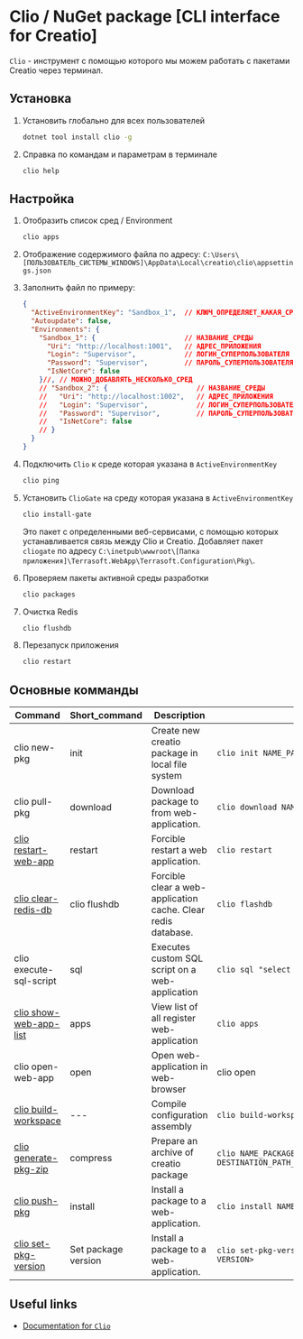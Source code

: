# Clio / NuGet package [CLI interface for Creatio]

`Clio` - инструмент с помощью которого мы можем работать с пакетами Creatio через терминал.

## **Установка**

1. Установить глобально для всех пользователей

    ```BASH
    dotnet tool install clio -g
    ```

2. Справка по командам и параметрам в терминале

    ```BASH
    clio help
    ```

## **Настройка**

1. Отобразить список сред / Environment

    ```BASH
    clio apps
    ```

2. Отображение содержимого файла по адресу: `C:\Users\[ПОЛЬЗОВАТЕЛЬ_СИСТЕМЫ_WINDOWS]\AppData\Local\creatio\clio\appsettings.json`

3. Заполнить файл по примеру:

    ``` JSON
    {
      "ActiveEnvironmentKey": "Sandbox_1",  // КЛЮЧ_ОПРЕДЕЛЯЕТ_КАКАЯ_СРЕДА_АКТИВНА !!!
      "Autoupdate": false,
      "Environments": {
        "Sandbox_1": {                      // НАЗВАНИЕ_СРЕДЫ
          "Uri": "http://localhost:1001",   // АДРЕС_ПРИЛОЖЕНИЯ
          "Login": "Supervisor",            // ЛОГИН_СУПЕРПОЛЬЗОВАТЕЛЯ
          "Password": "Supervisor",         // ПАРОЛЬ_СУПЕРПОЛЬЗОВАТЕЛЯ
          "IsNetCore": false
        }//, // МОЖНО_ДОБАВЛЯТЬ_НЕСКОЛЬКО_СРЕД
        // "Sandbox_2": {                      // НАЗВАНИЕ_СРЕДЫ
        //   "Uri": "http://localhost:1002",   // АДРЕС_ПРИЛОЖЕНИЯ
        //   "Login": "Supervisor",            // ЛОГИН_СУПЕРПОЛЬЗОВАТЕЛЯ
        //   "Password": "Supervisor",         // ПАРОЛЬ_СУПЕРПОЛЬЗОВАТЕЛЯ
        //   "IsNetCore": false
        // }
      }
    }
    ```

4. Подключить `Clio` к среде которая указана в `ActiveEnvironmentKey`

    ```BASH
    clio ping
    ```

5. Установить `СlioGate` на среду которая указана в `ActiveEnvironmentKey`

    ```BASH
    clio install-gate
    ```

    Это пакет с определенными веб-сервисами, с помощью которых устанавливается связь между Clio и Creatio.
    Добавляет пакет `cliogate` по адресу `С:\inetpub\wwwroot\[Папка приложения]\Terrasoft.WebApp\Terrasoft.Configuration\Pkg\`.

6. Проверяем пакеты активной среды разработки

    ```BASH
    clio packages
    ```

7. Очистка Redis

    ```BASH
    clio flushdb
    ```

8. Перезапуск приложения

    ```BASH
    clio restart
    ```

## **Основные комманды**

  Command | Short_command | Description | Example
  --- | --- | --- | ---
  clio new-pkg | init | Create new creatio package in local file system | `clio init NAME_PACKAGE`
  clio pull-pkg | download | Download package to from web-application. | `clio download NAME_PACKAGE -e NAME_ENVIRONMENT`
  [clio restart-web-app](https://github.com/Advance-Technologies-Foundation/clio/wiki/restart-web-app) | restart | Forcible restart a web application. | `clio restart`
  [clio clear-redis-db](https://github.com/Advance-Technologies-Foundation/clio/wiki/clear-redis-db) | clio flushdb | Forcible clear a web-application cache.  Clear redis database. | `clio flashdb`
  clio execute-sql-script | sql | Executes custom SQL script on a web-application | `clio sql "select id, name from contact"`
  [clio show-web-app-list](https://github.com/Advance-Technologies-Foundation/clio/wiki/show-web-app-list) | apps | View list of all register web-application | `clio apps`
  clio open-web-app | open | Open web-application in web-browser | clio open
  [clio build-workspace](https://github.com/Advance-Technologies-Foundation/clio/wiki/build-workspace) | --- | Compile configuration assembly | `clio build-workspace`
  [clio generate-pkg-zip](https://github.com/Advance-Technologies-Foundation/clio/wiki/generate-pkg-zip) | compress | Prepare an archive of creatio package | `clio NAME_PACKAGE -d DESTINATION_PATH_FOR_RESULT_FILE\NAME_PACKAGE.zip`
  [clio push-pkg](https://github.com/Advance-Technologies-Foundation/clio/wiki/push-pkg) | install | Install a package to a web-application. | `clio install NAME_PACKAGE -e NAME_ENVIRONMENT`
  [clio set-pkg-version](https://github.com/Advance-Technologies-Foundation/clio#set-package-version) | Set package version | Install a package to a web-application. | `clio set-pkg-version <PACKAGE PATH> -v <PACKAGE VERSION>`

## **Useful links**

* [Documentation for `Clio`](https://github.com/Advance-Technologies-Foundation/clio)
